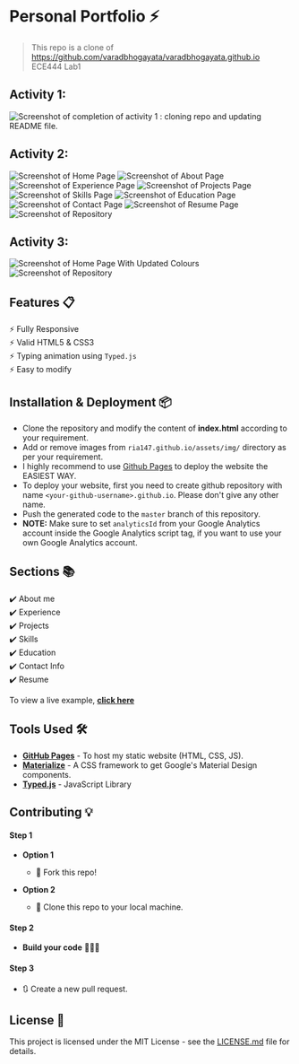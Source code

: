 # Personal Portfolio ⚡️ 
> This repo is a clone of https://github.com/varadbhogayata/varadbhogayata.github.io 
> ECE444 Lab1

## Activity 1:
![Screenshot of completion of activity 1 : cloning repo and updating README file.](/assets/img/activity1.png)

## Activity 2:
![Screenshot of Home Page](/assets/img/activity2.1.png)
![Screenshot of About Page](/assets/img/activity2.2.png)
![Screenshot of Experience Page](/assets/img/activity2.3.png)
![Screenshot of Projects Page](/assets/img/activity2.4.png)
![Screenshot of Skills Page](/assets/img/activity2.5.png)
![Screenshot of Education Page](/assets/img/activity2.6.png)
![Screenshot of Contact Page](/assets/img/activity2.7.png)
![Screenshot of Resume Page](/assets/img/activity2.8.png)
![Screenshot of Repository](/assets/img/activity2.9.png)

## Activity 3:
![Screenshot of Home Page With Updated Colours](/assets/img/activity3.1.png)
![Screenshot of Repository](/assets/img/activity3.2.png)

## Features 📋
⚡️ Fully Responsive\
⚡️ Valid HTML5 & CSS3\
⚡️ Typing animation using `Typed.js`\
⚡️ Easy to modify

## Installation & Deployment 📦
- Clone the repository and modify the content of <b>index.html</b> according to your requirement.
- Add or remove images from `ria147.github.io/assets/img/` directory as per your requirement.
- I highly recommend to use [Github Pages](https://create-react-app.dev/docs/deployment/#github-pages) to deploy the website the EASIEST WAY.
- To deploy your website, first you need to create github repository with name `<your-github-username>.github.io`. Please don't give any other name.
- Push the generated code to the `master` branch of this repository.
- <b>NOTE:</b> Make sure to set `analyticsId` from your Google Analytics account inside the Google Analytics script tag, if you want to use your own Google Analytics account.

## Sections 📚
✔️ About me\
✔️ Experience\
✔️ Projects \
✔️ Skills \
✔️ Education\
✔️ Contact Info\
✔️ Resume

To view a live example, **[click here](https://ria147.github.io/)**

## Tools Used 🛠️
* [<b>GitHub Pages</b>](https://create-react-app.dev/docs/deployment/#github-pages) - To host my static website (HTML, CSS, JS).
* [<b>Materialize</b>](https://materializecss.com/) - A CSS framework to get Google's Material Design components.
* [<b>Typed.js</b>](https://mattboldt.com/demos/typed-js/) - JavaScript Library

## Contributing 💡
#### Step 1

- **Option 1**
    - 🍴 Fork this repo!

- **Option 2**
    - 👯 Clone this repo to your local machine.


#### Step 2

- **Build your code** 🔨🔨🔨

#### Step 3

- 🔃 Create a new pull request.

## License 📄
This project is licensed under the MIT License - see the [LICENSE.md](./LICENSE) file for details.
